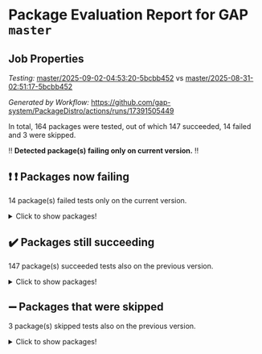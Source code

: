 # Package Evaluation Report for GAP `master`

## Job Properties

*Testing:* [master/2025-09-02-04:53:20-5bcbb452](https://github.com/gap-system/PackageDistro/blob/data/reports/master/2025-09-02-04:53:20-5bcbb452) vs [master/2025-08-31-02:51:17-5bcbb452](https://github.com/gap-system/PackageDistro/blob/data/reports/master/2025-08-31-02:51:17-5bcbb452)

*Generated by Workflow:* https://github.com/gap-system/PackageDistro/actions/runs/17391505449

In total, 164 packages were tested, out of which 147 succeeded, 14 failed and 3 were skipped.

:bangbang: **Detected package(s) failing only on current version.** :bangbang:

## :exclamation: :exclamation: Packages now failing

14 package(s) failed tests only on the current version.
<details><summary>Click to show packages!</summary>

- atlasrep 2.1.9 [(failure)](https://github.com/gap-system/PackageDistro/actions/runs/17391505449/job/49370536281) vs atlasrep 2.1.9 [(success)](https://github.com/gap-system/PackageDistro/actions/runs/17351445770/job/49258423671)
- corefreesub 0.6 [(failure)](https://github.com/gap-system/PackageDistro/actions/runs/17391505449/job/49370536282) vs corefreesub 0.6 [(success)](https://github.com/gap-system/PackageDistro/actions/runs/17351445770/job/49258423676)
- ctbllib 1.3.11 [(failure)](https://github.com/gap-system/PackageDistro/actions/runs/17391505449/job/49370536294) vs ctbllib 1.3.11 [(success)](https://github.com/gap-system/PackageDistro/actions/runs/17351445770/job/49258423689)
- cubefree 1.21 [(failure)](https://github.com/gap-system/PackageDistro/actions/runs/17391505449/job/49370536296) vs cubefree 1.21 [(success)](https://github.com/gap-system/PackageDistro/actions/runs/17351445770/job/49258423692)
- grpconst 2.6.5 [(failure)](https://github.com/gap-system/PackageDistro/actions/runs/17391505449/job/49370536352) vs grpconst 2.6.5 [(success)](https://github.com/gap-system/PackageDistro/actions/runs/17351445770/job/49258423755)
- lins 0.9 [(failure)](https://github.com/gap-system/PackageDistro/actions/runs/17391505449/job/49370536389) vs lins 0.9 [(success)](https://github.com/gap-system/PackageDistro/actions/runs/17351445770/job/49258423813)
- majoranaalgebras 1.5.2 [(failure)](https://github.com/gap-system/PackageDistro/actions/runs/17391505449/job/49370536409) vs majoranaalgebras 1.5.2 [(success)](https://github.com/gap-system/PackageDistro/actions/runs/17351445770/job/49258423836)
- orb 5.0.1 [(failure)](https://github.com/gap-system/PackageDistro/actions/runs/17391505449/job/49370536431) vs orb 5.0.1 [(success)](https://github.com/gap-system/PackageDistro/actions/runs/17351445770/job/49258423845)
- packagemanager 1.6.3 [(failure)](https://github.com/gap-system/PackageDistro/actions/runs/17391505449/job/49370536440) vs packagemanager 1.6.3 [(success)](https://github.com/gap-system/PackageDistro/actions/runs/17351445770/job/49258423854)
- recog 1.4.4 [(failure)](https://github.com/gap-system/PackageDistro/actions/runs/17391505449/job/49370536485) vs recog 1.4.4 [(success)](https://github.com/gap-system/PackageDistro/actions/runs/17351445770/job/49258423870)
- semigroups 5.5.4 [(failure)](https://github.com/gap-system/PackageDistro/actions/runs/17391505449/job/49370536498) vs semigroups 5.5.4 [(success)](https://github.com/gap-system/PackageDistro/actions/runs/17351445770/job/49258423891)
- utils 0.91 [(failure)](https://github.com/gap-system/PackageDistro/actions/runs/17391505449/job/49370536499) vs utils 0.91 [(success)](https://github.com/gap-system/PackageDistro/actions/runs/17351445770/job/49258423939)
- wedderga 4.11.1 [(failure)](https://github.com/gap-system/PackageDistro/actions/runs/17391505449/job/49370536515) vs wedderga 4.11.1 [(success)](https://github.com/gap-system/PackageDistro/actions/runs/17351445770/job/49258423928)
- xmod 2.95 [(failure)](https://github.com/gap-system/PackageDistro/actions/runs/17391505449/job/49370536507) vs xmod 2.95 [(success)](https://github.com/gap-system/PackageDistro/actions/runs/17351445770/job/49258423915)
</details>

## :heavy_check_mark: Packages still succeeding

147 package(s) succeeded tests also on the previous version.
<details><summary>Click to show packages!</summary>

- 4ti2interface 2024.11-01 [(success)](https://github.com/gap-system/PackageDistro/actions/runs/17391505449/job/49370536284)
- ace 5.7.0 [(success)](https://github.com/gap-system/PackageDistro/actions/runs/17391505449/job/49370536258)
- aclib 1.3.3 [(success)](https://github.com/gap-system/PackageDistro/actions/runs/17391505449/job/49370536257)
- agt 0.3.1 [(success)](https://github.com/gap-system/PackageDistro/actions/runs/17391505449/job/49370536266)
- alco 1.1.1 [(success)](https://github.com/gap-system/PackageDistro/actions/runs/17391505449/job/49370536267)
- alnuth 3.2.1 [(success)](https://github.com/gap-system/PackageDistro/actions/runs/17391505449/job/49370536265)
- anupq 3.3.2 [(success)](https://github.com/gap-system/PackageDistro/actions/runs/17391505449/job/49370536270)
- autodoc 2025.05.09 [(success)](https://github.com/gap-system/PackageDistro/actions/runs/17391505449/job/49370536274)
- automata 1.16 [(success)](https://github.com/gap-system/PackageDistro/actions/runs/17391505449/job/49370536268)
- automgrp 1.3.3 [(success)](https://github.com/gap-system/PackageDistro/actions/runs/17391505449/job/49370536263)
- autpgrp 1.11.1 [(success)](https://github.com/gap-system/PackageDistro/actions/runs/17391505449/job/49370536259)
- cap 2025.08-03 [(success)](https://github.com/gap-system/PackageDistro/actions/runs/17391505449/job/49370536273)
- caratinterface 2.3.7 [(success)](https://github.com/gap-system/PackageDistro/actions/runs/17391505449/job/49370536283)
- cddinterface 2025.06.24 [(success)](https://github.com/gap-system/PackageDistro/actions/runs/17391505449/job/49370536271)
- circle 1.6.6 [(success)](https://github.com/gap-system/PackageDistro/actions/runs/17391505449/job/49370536279)
- classicpres 1.22 [(success)](https://github.com/gap-system/PackageDistro/actions/runs/17391505449/job/49370536289)
- cohomolo 1.6.11 [(success)](https://github.com/gap-system/PackageDistro/actions/runs/17391505449/job/49370536288)
- congruence 1.2.7 [(success)](https://github.com/gap-system/PackageDistro/actions/runs/17391505449/job/49370536292)
- corelg 1.57 [(success)](https://github.com/gap-system/PackageDistro/actions/runs/17391505449/job/49370536287)
- crime 1.6 [(success)](https://github.com/gap-system/PackageDistro/actions/runs/17391505449/job/49370536277)
- crisp 1.4.8 [(success)](https://github.com/gap-system/PackageDistro/actions/runs/17391505449/job/49370536301)
- crypting 0.10.6 [(success)](https://github.com/gap-system/PackageDistro/actions/runs/17391505449/job/49370536291)
- cryst 4.1.29 [(success)](https://github.com/gap-system/PackageDistro/actions/runs/17391505449/job/49370536302)
- crystcat 1.1.10 [(success)](https://github.com/gap-system/PackageDistro/actions/runs/17391505449/job/49370536330)
- curlinterface 2.4.2 [(success)](https://github.com/gap-system/PackageDistro/actions/runs/17391505449/job/49370536295)
- cvec 2.8.4 [(success)](https://github.com/gap-system/PackageDistro/actions/runs/17391505449/job/49370536293)
- datastructures 0.3.3 [(success)](https://github.com/gap-system/PackageDistro/actions/runs/17391505449/job/49370536299)
- deepthought 1.0.9 [(success)](https://github.com/gap-system/PackageDistro/actions/runs/17391505449/job/49370536297)
- design 1.8.2 [(success)](https://github.com/gap-system/PackageDistro/actions/runs/17391505449/job/49370536298)
- difsets 2.3.1 [(success)](https://github.com/gap-system/PackageDistro/actions/runs/17391505449/job/49370536300)
- digraphs 1.11.0 [(success)](https://github.com/gap-system/PackageDistro/actions/runs/17391505449/job/49370536308)
- edim 1.3.8 [(success)](https://github.com/gap-system/PackageDistro/actions/runs/17391505449/job/49370536315)
- example 4.4.1 [(success)](https://github.com/gap-system/PackageDistro/actions/runs/17391505449/job/49370536305)
- examplesforhomalg 2023.10-01 [(success)](https://github.com/gap-system/PackageDistro/actions/runs/17391505449/job/49370536314)
- factint 1.6.3 [(success)](https://github.com/gap-system/PackageDistro/actions/runs/17391505449/job/49370536307)
- ferret 1.0.14 [(success)](https://github.com/gap-system/PackageDistro/actions/runs/17391505449/job/49370536321)
- fga 1.5.0 [(success)](https://github.com/gap-system/PackageDistro/actions/runs/17391505449/job/49370536319)
- fining 1.5.6 [(success)](https://github.com/gap-system/PackageDistro/actions/runs/17391505449/job/49370536324)
- float 1.0.9 [(success)](https://github.com/gap-system/PackageDistro/actions/runs/17391505449/job/49370536313)
- format 1.4.4 [(success)](https://github.com/gap-system/PackageDistro/actions/runs/17391505449/job/49370536310)
- forms 1.2.13 [(success)](https://github.com/gap-system/PackageDistro/actions/runs/17391505449/job/49370536318)
- fplsa 1.2.7 [(success)](https://github.com/gap-system/PackageDistro/actions/runs/17391505449/job/49370536322)
- fr 2.4.13 [(success)](https://github.com/gap-system/PackageDistro/actions/runs/17391505449/job/49370536335)
- francy 2.0.3 [(success)](https://github.com/gap-system/PackageDistro/actions/runs/17391505449/job/49370536331)
- fwtree 1.3 [(success)](https://github.com/gap-system/PackageDistro/actions/runs/17391505449/job/49370536332)
- gapdoc 1.6.7 [(success)](https://github.com/gap-system/PackageDistro/actions/runs/17391505449/job/49370536341)
- gauss 2024.11-01 [(success)](https://github.com/gap-system/PackageDistro/actions/runs/17391505449/job/49370536334)
- gaussforhomalg 2024.08-01 [(success)](https://github.com/gap-system/PackageDistro/actions/runs/17391505449/job/49370536344)
- gbnp 1.1.0 [(success)](https://github.com/gap-system/PackageDistro/actions/runs/17391505449/job/49370536329)
- generalizedmorphismsforcap 2025.08-01 [(success)](https://github.com/gap-system/PackageDistro/actions/runs/17391505449/job/49370536366)
- genss 1.6.9 [(success)](https://github.com/gap-system/PackageDistro/actions/runs/17391505449/job/49370536345)
- gradedmodules 2024.12-01 [(success)](https://github.com/gap-system/PackageDistro/actions/runs/17391505449/job/49370536358)
- gradedringforhomalg 2024.07-01 [(success)](https://github.com/gap-system/PackageDistro/actions/runs/17391505449/job/49370536340)
- grape 4.9.2 [(success)](https://github.com/gap-system/PackageDistro/actions/runs/17391505449/job/49370536349)
- groupoids 1.78 [(success)](https://github.com/gap-system/PackageDistro/actions/runs/17391505449/job/49370536354)
- guarana 0.96.3 [(success)](https://github.com/gap-system/PackageDistro/actions/runs/17391505449/job/49370536423)
- guava 3.20 [(success)](https://github.com/gap-system/PackageDistro/actions/runs/17391505449/job/49370536348)
- hap 1.70 [(success)](https://github.com/gap-system/PackageDistro/actions/runs/17391505449/job/49370536356)
- hapcryst 0.1.15 [(success)](https://github.com/gap-system/PackageDistro/actions/runs/17391505449/job/49370536359)
- hecke 1.5.4 [(success)](https://github.com/gap-system/PackageDistro/actions/runs/17391505449/job/49370536346)
- help 4.0 [(success)](https://github.com/gap-system/PackageDistro/actions/runs/17391505449/job/49370536369)
- homalg 2024.01-01 [(success)](https://github.com/gap-system/PackageDistro/actions/runs/17391505449/job/49370536378)
- homalgtocas 2023.11-01 [(success)](https://github.com/gap-system/PackageDistro/actions/runs/17391505449/job/49370536373)
- ibnp 0.16 [(success)](https://github.com/gap-system/PackageDistro/actions/runs/17391505449/job/49370536374)
- idrel 2.48 [(success)](https://github.com/gap-system/PackageDistro/actions/runs/17391505449/job/49370536370)
- images 1.3.3 [(success)](https://github.com/gap-system/PackageDistro/actions/runs/17391505449/job/49370536401)
- inducereduce 1.1 [(success)](https://github.com/gap-system/PackageDistro/actions/runs/17391505449/job/49370536371)
- intpic 0.4.0 [(success)](https://github.com/gap-system/PackageDistro/actions/runs/17391505449/job/49370536392)
- io 4.9.3 [(success)](https://github.com/gap-system/PackageDistro/actions/runs/17391505449/job/49370536367)
- io_forhomalg 2023.02-04 [(success)](https://github.com/gap-system/PackageDistro/actions/runs/17391505449/job/49370536403)
- irredsol 1.4.4 [(success)](https://github.com/gap-system/PackageDistro/actions/runs/17391505449/job/49370536407)
- json 2.2.3 [(success)](https://github.com/gap-system/PackageDistro/actions/runs/17391505449/job/49370536385)
- jupyterkernel 1.5.1 [(success)](https://github.com/gap-system/PackageDistro/actions/runs/17391505449/job/49370536402)
- jupyterviz 1.5.6 [(success)](https://github.com/gap-system/PackageDistro/actions/runs/17391505449/job/49370536381)
- kan 1.37 [(success)](https://github.com/gap-system/PackageDistro/actions/runs/17391505449/job/49370536377)
- kbmag 1.5.11 [(success)](https://github.com/gap-system/PackageDistro/actions/runs/17391505449/job/49370536390)
- laguna 3.9.7 [(success)](https://github.com/gap-system/PackageDistro/actions/runs/17391505449/job/49370536372)
- liealgdb 2.2.1 [(success)](https://github.com/gap-system/PackageDistro/actions/runs/17391505449/job/49370536399)
- liepring 2.9.1 [(success)](https://github.com/gap-system/PackageDistro/actions/runs/17391505449/job/49370536413)
- liering 2.4.2 [(success)](https://github.com/gap-system/PackageDistro/actions/runs/17391505449/job/49370536388)
- linearalgebraforcap 2025.08-02 [(success)](https://github.com/gap-system/PackageDistro/actions/runs/17391505449/job/49370536395)
- localizeringforhomalg 2023.10-01 [(success)](https://github.com/gap-system/PackageDistro/actions/runs/17391505449/job/49370536382)
- loops 3.4.4 [(success)](https://github.com/gap-system/PackageDistro/actions/runs/17391505449/job/49370536383)
- lpres 1.1.1 [(success)](https://github.com/gap-system/PackageDistro/actions/runs/17391505449/job/49370536375)
- mapclass 1.4.6 [(success)](https://github.com/gap-system/PackageDistro/actions/runs/17391505449/job/49370536410)
- matgrp 0.72 [(success)](https://github.com/gap-system/PackageDistro/actions/runs/17391505449/job/49370536427)
- matricesforhomalg 2025.08-01 [(success)](https://github.com/gap-system/PackageDistro/actions/runs/17391505449/job/49370536436)
- modisom 3.0.0 [(success)](https://github.com/gap-system/PackageDistro/actions/runs/17391505449/job/49370536433)
- modulepresentationsforcap 2025.08-02 [(success)](https://github.com/gap-system/PackageDistro/actions/runs/17391505449/job/49370536419)
- modules 2024.12-01 [(success)](https://github.com/gap-system/PackageDistro/actions/runs/17391505449/job/49370536421)
- monoidalcategories 2025.08-02 [(success)](https://github.com/gap-system/PackageDistro/actions/runs/17391505449/job/49370536443)
- nconvex 2024.12-01 [(success)](https://github.com/gap-system/PackageDistro/actions/runs/17391505449/job/49370536425)
- nilmat 1.4.2 [(success)](https://github.com/gap-system/PackageDistro/actions/runs/17391505449/job/49370536448)
- nock 1.5 [(success)](https://github.com/gap-system/PackageDistro/actions/runs/17391505449/job/49370536438)
- normalizinterface 1.4.1 [(success)](https://github.com/gap-system/PackageDistro/actions/runs/17391505449/job/49370536426)
- nq 2.5.11 [(success)](https://github.com/gap-system/PackageDistro/actions/runs/17391505449/job/49370536437)
- numericalsgps 1.4.0 [(success)](https://github.com/gap-system/PackageDistro/actions/runs/17391505449/job/49370536449)
- openmath 11.5.3 [(success)](https://github.com/gap-system/PackageDistro/actions/runs/17391505449/job/49370536439)
- patternclass 2.4.5 [(success)](https://github.com/gap-system/PackageDistro/actions/runs/17391505449/job/49370536454)
- permut 2.0.5 [(success)](https://github.com/gap-system/PackageDistro/actions/runs/17391505449/job/49370536447)
- polenta 1.3.11 [(success)](https://github.com/gap-system/PackageDistro/actions/runs/17391505449/job/49370536432)
- polycyclic 2.17 [(success)](https://github.com/gap-system/PackageDistro/actions/runs/17391505449/job/49370536451)
- polymaking 0.8.7 [(success)](https://github.com/gap-system/PackageDistro/actions/runs/17391505449/job/49370536458)
- primgrp 4.0.0 [(success)](https://github.com/gap-system/PackageDistro/actions/runs/17391505449/job/49370536445)
- profiling 2.6.2 [(success)](https://github.com/gap-system/PackageDistro/actions/runs/17391505449/job/49370536452)
- qdistrnd 0.9.5 [(success)](https://github.com/gap-system/PackageDistro/actions/runs/17391505449/job/49370536444)
- qpa 1.35 [(success)](https://github.com/gap-system/PackageDistro/actions/runs/17391505449/job/49370536463)
- quagroup 1.8.4 [(success)](https://github.com/gap-system/PackageDistro/actions/runs/17391505449/job/49370536461)
- radiroot 2.9 [(success)](https://github.com/gap-system/PackageDistro/actions/runs/17391505449/job/49370536446)
- rcwa 4.7.1 [(success)](https://github.com/gap-system/PackageDistro/actions/runs/17391505449/job/49370536497)
- rds 1.8 [(success)](https://github.com/gap-system/PackageDistro/actions/runs/17391505449/job/49370536467)
- repndecomp 1.3.0 [(success)](https://github.com/gap-system/PackageDistro/actions/runs/17391505449/job/49370536464)
- repsn 3.1.2 [(success)](https://github.com/gap-system/PackageDistro/actions/runs/17391505449/job/49370536475)
- resclasses 4.7.3 [(success)](https://github.com/gap-system/PackageDistro/actions/runs/17391505449/job/49370536487)
- ringsforhomalg 2024.11-02 [(success)](https://github.com/gap-system/PackageDistro/actions/runs/17391505449/job/49370537585)
- sco 2023.08-01 [(success)](https://github.com/gap-system/PackageDistro/actions/runs/17391505449/job/49370536503)
- scscp 2.4.4 [(success)](https://github.com/gap-system/PackageDistro/actions/runs/17391505449/job/49370536473)
- sglppow 2.4 [(success)](https://github.com/gap-system/PackageDistro/actions/runs/17391505449/job/49370536471)
- sgpviz 0.999.6 [(success)](https://github.com/gap-system/PackageDistro/actions/runs/17391505449/job/49370536500)
- simpcomp 2.1.14 [(success)](https://github.com/gap-system/PackageDistro/actions/runs/17391505449/job/49370536493)
- singular 2025.08.26 [(success)](https://github.com/gap-system/PackageDistro/actions/runs/17391505449/job/49370536490)
- sl2reps 1.1 [(success)](https://github.com/gap-system/PackageDistro/actions/runs/17391505449/job/49370536488)
- sla 1.6.2 [(success)](https://github.com/gap-system/PackageDistro/actions/runs/17391505449/job/49370536469)
- smallantimagmas 0.4.1 [(success)](https://github.com/gap-system/PackageDistro/actions/runs/17391505449/job/49370536472)
- smallgrp 1.5.4 [(success)](https://github.com/gap-system/PackageDistro/actions/runs/17391505449/job/49370536484)
- smallsemi 0.7.2 [(success)](https://github.com/gap-system/PackageDistro/actions/runs/17391505449/job/49370536494)
- sonata 2.9.6 [(success)](https://github.com/gap-system/PackageDistro/actions/runs/17391505449/job/49370536521)
- sophus 1.27 [(success)](https://github.com/gap-system/PackageDistro/actions/runs/17391505449/job/49370536489)
- sotgrps 1.3 [(success)](https://github.com/gap-system/PackageDistro/actions/runs/17391505449/job/49370536572)
- spinsym 1.5.2 [(success)](https://github.com/gap-system/PackageDistro/actions/runs/17391505449/job/49370536495)
- standardff 1.0 [(success)](https://github.com/gap-system/PackageDistro/actions/runs/17391505449/job/49370536492)
- symbcompcc 1.3.2 [(success)](https://github.com/gap-system/PackageDistro/actions/runs/17391505449/job/49370536496)
- thelma 1.3 [(success)](https://github.com/gap-system/PackageDistro/actions/runs/17391505449/job/49370536483)
- tomlib 1.2.11 [(success)](https://github.com/gap-system/PackageDistro/actions/runs/17391505449/job/49370536524)
- toolsforhomalg 2025.05-01 [(success)](https://github.com/gap-system/PackageDistro/actions/runs/17391505449/job/49370536504)
- toric 1.9.6 [(success)](https://github.com/gap-system/PackageDistro/actions/runs/17391505449/job/49370536518)
- transgrp 3.6.5 [(success)](https://github.com/gap-system/PackageDistro/actions/runs/17391505449/job/49370536508)
- typeset 1.2.3 [(success)](https://github.com/gap-system/PackageDistro/actions/runs/17391505449/job/49370536531)
- ugaly 4.1.3 [(success)](https://github.com/gap-system/PackageDistro/actions/runs/17391505449/job/49370536511)
- unipot 1.6 [(success)](https://github.com/gap-system/PackageDistro/actions/runs/17391505449/job/49370536512)
- unitlib 5.0.0 [(success)](https://github.com/gap-system/PackageDistro/actions/runs/17391505449/job/49370536510)
- uuid 0.7 [(success)](https://github.com/gap-system/PackageDistro/actions/runs/17391505449/job/49370536514)
- walrus 0.9991 [(success)](https://github.com/gap-system/PackageDistro/actions/runs/17391505449/job/49370536505)
- wpe 0.8 [(success)](https://github.com/gap-system/PackageDistro/actions/runs/17391505449/job/49370536509)
- xmodalg 1.32 [(success)](https://github.com/gap-system/PackageDistro/actions/runs/17391505449/job/49370536534)
- yangbaxter 0.10.7 [(success)](https://github.com/gap-system/PackageDistro/actions/runs/17391505449/job/49370536523)
- zeromqinterface 0.17 [(success)](https://github.com/gap-system/PackageDistro/actions/runs/17391505449/job/49370536525)
</details>

## :heavy_minus_sign: Packages that were skipped

3 package(s) skipped tests also on the previous version.
<details><summary>Click to show packages!</summary>

- browse 1.8.21 [(skipped)](https://github.com/gap-system/PackageDistro/actions/runs/17391505449/job/49365934623)
- itc 1.5.1 [(skipped)](https://github.com/gap-system/PackageDistro/actions/runs/17391505449/job/49365934623)
- xgap 4.32 [(skipped)](https://github.com/gap-system/PackageDistro/actions/runs/17391505449/job/49365934623)
</details>

